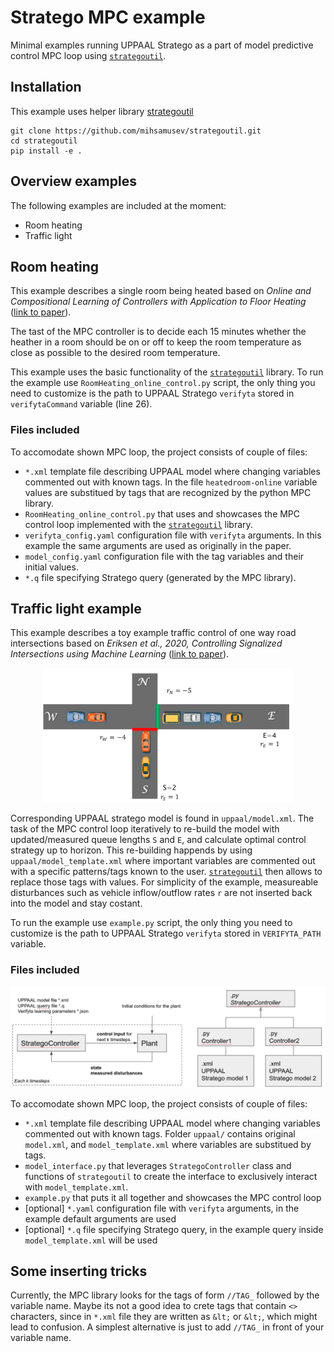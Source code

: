 # Stratego MPC example
Minimal examples running UPPAAL Stratego as a part of model predictive control MPC loop using [`strategoutil`](https://github.com/mihsamusev/strategoutil.git).

## Installation

This example uses helper library [strategoutil](https://github.com/mihsamusev/strategoutil.git)
```
git clone https://github.com/mihsamusev/strategoutil.git
cd strategoutil
pip install -e .
```

## Overview examples
The following examples are included at the moment:
- Room heating
- Traffic light

## Room heating
This example describes a single room being heated based on _Online and Compositional Learning of Controllers with Application to Floor Heating_ ([link to paper](https://doi.org/10.1007/978-3-662-49674-9_14)).

The tast of the MPC controller is to decide each 15 minutes whether the heather in a room should be on or off to keep the room temperature as close as possible to the desired room temperature.

This example uses the basic functionality of the [`strategoutil`](https://github.com/mihsamusev/strategoutil.git) library. To run the example use `RoomHeating_online_control.py` script, the only thing you need to customize is the path to UPPAAL Stratego `verifyta` stored in `verifytaCommand` variable (line 26). 

### Files included
To accomodate shown MPC loop, the project consists of couple of files:

- `*.xml` template file describing UPPAAL model where changing variables commented out with known tags. In the file `heatedroom-online` variable values are substitued by tags that are recognized by the python MPC library.
- `RoomHeating_online_control.py` that uses and showcases the MPC control loop implemented with the [`strategoutil`](https://github.com/mihsamusev/strategoutil.git) library.
- `verifyta_config.yaml` configuration file with `verifyta` arguments. In this example the same arguments are used as originally in the paper.
- `model_config.yaml` configuration file with the tag variables and their initial values.
- `*.q` file specifying Stratego query (generated by the MPC library).

## Traffic light example
This example describes a toy example traffic control of one way road intersections based on _Eriksen et al., 2020, Controlling Signalized Intersections using Machine Learning_ ([link to paper](https://doi.org/10.1016/j.trpro.2020.08.127)).

<p align="center">
  <img width="400" src="docs/plant.png">
</p>

Corresponding UPPAAL stratego model is found in `uppaal/model.xml`. The task of the MPC control loop iteratively to re-build the model with updated/measured queue lengths `S` and `E`, and calculate optimal control strategy up to horizon. This re-building happends by using `uppaal/model_template.xml` where important variables are commented out with a specific patterns/tags known to the user. [`strategoutil`](https://github.com/mihsamusev/strategoutil.git) then allows to replace those tags with values. For simplicity of the example, measureable disturbances such as vehicle inflow/outflow rates `r` are not inserted back into the model and stay costant.

To run the example use `example.py` script, the only thing you need to customize is the path to UPPAAL Stratego `verifyta` stored in `VERIFYTA_PATH` variable. 

### Files included

<p align="center">
  <img width="800" src="docs/loop.png">
</p>

To accomodate shown MPC loop, the project consists of couple of files:

- `*.xml` template file describing UPPAAL model where changing variables commented out with known tags. Folder `uppaal/` contains original `model.xml`, and `model_template.xml` where variables are substitued by tags.
- `model_interface.py` that leverages `StrategoController` class and functions of `strategoutil` to create the interface to exclusively interact with `model_template.xml`.
- `example.py` that puts it all together and showcases the MPC control loop
- [optional] `*.yaml` configuration file with `verifyta` arguments, in the example default arguments are used
- [optional] `*.q` file specifying Stratego query, in the example query inside `model_template.xml` will be used


## Some inserting tricks
Currently, the MPC library looks for the tags of form `//TAG_` followed by the variable name.
Maybe its not a good idea to crete tags that contain `<>` characters, since in `*.xml` file they are written as `&lt;` or `&lt;`, which might lead to confusion. A simplest alternative is just to add `//TAG_` in front of your variable name.
